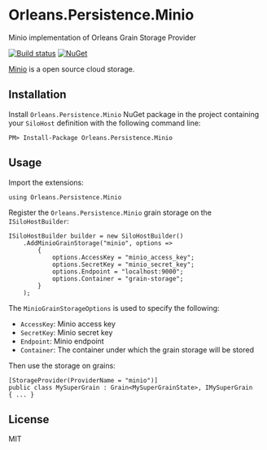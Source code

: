 # Orleans.Persistence.Minio

Minio implementation of Orleans Grain Storage Provider

[![Build status](https://ci.appveyor.com/api/projects/status/du87opx8tcyp7mda?svg=true)](https://ci.appveyor.com/project/Kimserey16189/orleans-persistence-minio-bopb3)
[![NuGet](https://img.shields.io/nuget/v/Orleans.Persistence.Minio.svg?style=flat&colorB=blue)](http://www.nuget.org/packages/Orleans.Persistence.Minio)

[Minio](https://www.minio.io/) is a open source cloud storage.

## Installation

Install `Orleans.Persistence.Minio` NuGet package in the project containing your `SiloHost` definition with the following command line:

```
PM> Install-Package Orleans.Persistence.Minio
```

## Usage

Import the extensions: 

```
using Orleans.Persistence.Minio
```

Register the `Orleans.Persistence.Minio` grain storage on the `ISiloHostBuilder`:

```
ISiloHostBuilder builder = new SiloHostBuilder()
	.AddMinioGrainStorage("minio", options =>
		{
			options.AccessKey = "minio_access_key";
			options.SecretKey = "minio_secret_key";
			options.Endpoint = "localhost:9000";
			options.Container = "grain-storage";
		}
	);
```

The `MinioGrainStorageOptions` is used to specify the following:

- `AccessKey`: Minio access key
- `SecretKey`: Minio secret key
- `Endpoint`: Minio endpoint
- `Container`: The container under which the grain storage will be stored

Then use the storage on grains:

```
[StorageProvider(ProviderName = "minio")]
public class MySuperGrain : Grain<MySuperGrainState>, IMySuperGrain
{ ... }
```

## License 

MIT